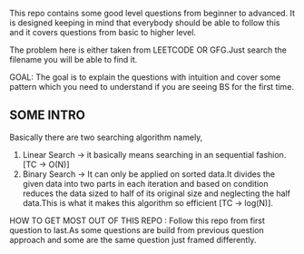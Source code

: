 This repo contains some good level questions from beginner to advanced. 
It is designed keeping in mind that everybody should be able to follow this and it covers 
questions from basic to higher level.

The problem here is either taken from LEETCODE OR GFG.Just search the filename you will be able to find it.

GOAL: The goal is to explain the questions with intuition and cover some pattern which you need to understand if you are seeing BS for the first time.


SOME INTRO
------------

Basically there are two searching algorithm namely,

1) Linear Search -> it basically means searching in an sequential fashion.  [TC -> O(N)]
2) Binary Search -> It can only be applied on sorted data.It divides the given data into two parts in each iteration and based on condition reduces the data sized to half of its original size and neglecting the half data.This is what it makes this algorithm so efficient
[TC -> log(N)].



HOW TO GET MOST OUT OF THIS REPO : Follow this repo from first question to last.As some questions are build from previous question approach
                                   and some are the same question just framed differently.

